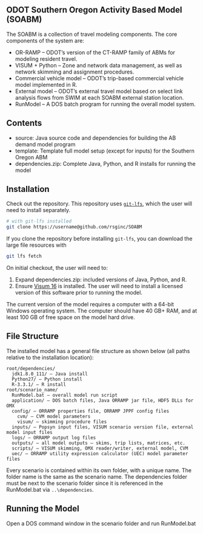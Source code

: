 ## ODOT Southern Oregon Activity Based Model (SOABM)

The SOABM is a collection of travel modeling components.  The core components of the system are:
  - OR-RAMP – ODOT’s version of the CT-RAMP family of ABMs for modeling resident travel.
  - VISUM + Python – Zone and network data management, as well as network skimming and assignment procedures.
  - Commercial vehicle model – ODOT’s trip-based commercial vehicle model implemented in R.
  - External model – ODOT’s external travel model based on select link analysis flows from SWIM at each SOABM external station location.
  - RunModel – A DOS batch program for running the overall model system.

## Contents

  - source: Java source code and dependencies for building the AB demand model program
  - template: Template full model setup (except for inputs) for the Southern Oregon ABM
  - dependencies.zip: Complete Java, Python, and R installs for running the model
  
## Installation
Check out the repository. This repository uses [`git-lfs`](https://git-lfs.github.com), which the user will need to install separately.

```sh
# with git-lfs installed
git clone https://username@github.com/rsginc/SOABM
```

If you clone the repository before installing `git-lfs`, you can download the large file resources with

```sh
git lfs fetch
```

On initial checkout, the user will need to:

  1. Expand dependencies.zip: included versions of Java, Python, and R.
  2. Ensure [Visum 16](http://vision-traffic.ptvgroup.com/en-us/products/ptv-visum/) is installed.  The user will need to install a licensed version of this software prior to running the model.

The current version of the model requires a computer with a 64-bit Windows operating system. The computer should have 40 GB+ RAM, and at least 100 GB of free space on the model hard drive.

## File Structure
The installed model has a general file structure as shown below (all paths relative to the installation location):

```
root/dependencies/
  jdk1.8.0_111/ – Java install
  Python27/ – Python install
  R-3.3.1/ – R install
root/scenario_name/
  RunModel.bat – overall model run script
  application/ – DOS batch files, Java ORRAMP jar file, HDF5 DLLs for OMX
  config/ – ORRAMP properties file, ORRAMP JPPF config files
    cvm/ – CVM model parameters
    visum/ – skimming procedure files
  inputs/ – Popsyn input files, VISUM scenario version file, external model input files
  logs/ – ORRAMP output log files
  outputs/ – all model outputs – skims, trip lists, matrices, etc.
  scripts/ – VISUM skimming, OMX reader/writer, external model, CVM
  uec/ – ORRAMP utility expression calculator (UEC) model parameter files
```

Every scenario is contained within its own folder, with a unique name. The folder 
name is the same as the scenario name.  The dependencies folder must be next to the 
scenario folder since it is referenced in the RunModel.bat via `..\dependencies`.

## Running the Model

Open a DOS command window in the scenario folder and run RunModel.bat
